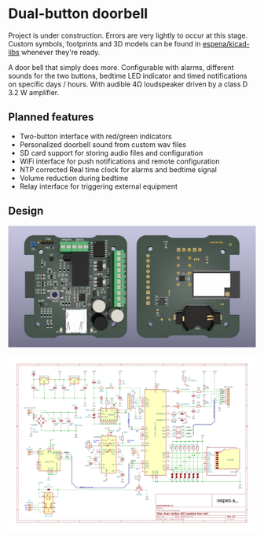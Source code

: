 # Dual-button doorbell

Project is under construction. Errors are very lightly to occur at this stage. Custom symbols, footprints and 3D models can be found in [espena/kicad-libs](https://github.com/espena/kicad-libs) whenever they're ready.

A door bell that simply does more. Configurable with alarms, different sounds for the two buttons, bedtime LED indicator and timed notifications on specific days / hours. With audible 4Ω loudspeaker driven by a class D 3.2 W amplifier.

## Planned features

- Two-button interface with red/green indicators
- Personalized doorbell sound from custom wav files
- SD card support for storing audio files and configuration
- WiFi interface for push notifications and remote configuration
- NTP corrected Real time clock for alarms and bedtime signal
- Volume reduction during bedtime
- Relay interface for triggering external equipment

## Design

![PCB layout](/pcb_rendering.png?raw=true "PCB rendering")

![Circuit schematics](/schematics.png?raw=true "Circuit schematics")

